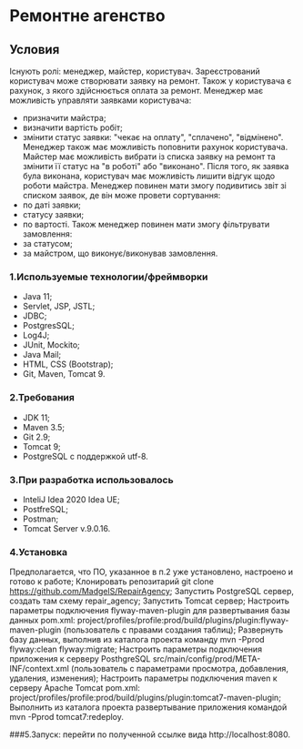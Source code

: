 # Ремонтне агенство

## Условия

Існують ролі: менеджер, майстер, користувач.
Зареєстрований користувач може створювати заявку на ремонт. Також у користувача є рахунок, з якого здійснюється оплата за ремонт.
Менеджер має можливість управляти заявками користувача:
- призначити майстра;
- визначити вартість робіт;
- змінити статус заявки: "чекає на оплату", "сплачено", "відмінено".
Менеджер також має можливість поповнити рахунок користувача.
Майстер має можливість вибрати із списка заявку на ремонт та змінити її статус на "в роботі" або "виконано". Після того, як заявка була виконана, користувач має можливість лишити відгук щодо роботи майстра.
Менеджер повинен мати змогу подивитись звіт зі списком заявок, де він може провети сортування:
- по даті заявки;
- статусу заявки;
- по вартості.
Також менеджер повинен мати змогу фільтрувати замовлення:
- за статусом;
- за майстром, що виконує/виконував замовлення.

### 1.Используемые технологии/фреймворки

* Java 11;
* Servlet, JSP, JSTL;
* JDBC;
* PostgresSQL;
* Log4J;
* JUnit, Mockito;
* Java Mail;
* HTML, CSS (Bootstrap);
* Git, Maven, Tomcat 9.

### 2.Требования

* JDK 11;
* Maven 3.5;
* Git 2.9;
* Tomcat 9;
* PostgreSQL  с поддержкой utf-8.

### 3.При разработка использовалось

* InteliJ Idea 2020 Idea UE;
* PostfreSQL;
* Postman;
* Tomcat Server v.9.0.16.

### 4.Установка

Предполагается, что ПО, указанное в п.2 уже установлено, настроено и готово к работе;
Клонировать репозитарий git clone https://github.com/MadgelS/RepairAgency;
Запустить PostgreSQL сервер, создать там схему repair_agency;
Запустить Tomcat сервер;
Настроить параметры подключения flyway-maven-plugin для развертывания базы данных pom.xml: project/profiles/profile:prod/build/plugins/plugin:flyway-maven-plugin (пользователь с правами создания таблиц);
Развернуть базу данных, выполнив из каталога проекта команду mvn -Pprod flyway:clean flyway:migrate;
Настроить параметры подключения приложения к серверу PosthgreSQL src/main/config/prod/META-INF/context.xml (пользователь с параметрами просмотра, добавления, удаления, изменения);
Настроить параметры подключения maven к серверу Apache Tomcat pom.xml: project/profiles/profile:prod/build/plugins/plugin:tomcat7-maven-plugin;
Выполнить из каталога проекта развертывание приложения командой mvn -Pprod tomcat7:redeploy.

###5.Запуск: перейти по полученной ссылке вида http://localhost:8080.
